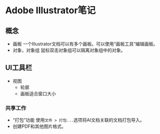 # Adobe Illustrator笔记

## 概念

- 画板 一个Illustrator文档可以有多个画板。可以使用“画板工具”编辑画板。
- 对象，对象组 鼠标双击对象组可以隔离对象组中的对象。

## UI工具栏

- 视图
  - 轮廓
  - 画板适合窗口大小

### 共享工作

- “打包”功能 使用`文件 > 打包...`选项将AI文档关联的文档打包导入。
- 创建PDF和其他图片格式。

